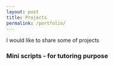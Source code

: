 ```yaml
---
layout: post
title: Projects
permalink: /portfolio/
---
```

I would like to share some of projects

### Mini scripts - for tutoring purpose
